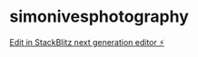 # simonivesphotography

[Edit in StackBlitz next generation editor ⚡️](https://stackblitz.com/~/github.com/oIdGeNgLen/simonivesphotography)